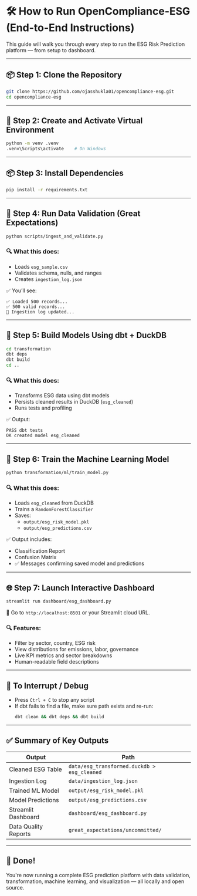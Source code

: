 # 🛠️ How to Run OpenCompliance-ESG (End-to-End Instructions)

This guide will walk you through every step to run the ESG Risk Prediction platform — from setup to dashboard.

---

## 📦 Step 1: Clone the Repository

```bash
git clone https://github.com/ojasshukla01/opencompliance-esg.git
cd opencompliance-esg
```

---

## 🧪 Step 2: Create and Activate Virtual Environment

```bash
python -m venv .venv
.venv\Scripts\activate    # On Windows
```

---

## 📦 Step 3: Install Dependencies

```bash
pip install -r requirements.txt
```

---

## 📁 Step 4: Run Data Validation (Great Expectations)

```bash
python scripts/ingest_and_validate.py
```

### 🔍 What this does:
- Loads `esg_sample.csv`
- Validates schema, nulls, and ranges
- Creates `ingestion_log.json`

✅ You’ll see:
```
✅ Loaded 500 records...
✅ 500 valid records...
📝 Ingestion log updated...
```

---

## 🧱 Step 5: Build Models Using dbt + DuckDB

```bash
cd transformation
dbt deps
dbt build
cd ..
```

### 🔍 What this does:
- Transforms ESG data using dbt models
- Persists cleaned results in DuckDB (`esg_cleaned`)
- Runs tests and profiling

✅ Output:
```
PASS dbt tests
OK created model esg_cleaned
```

---

## 🧠 Step 6: Train the Machine Learning Model

```bash
python transformation/ml/train_model.py
```

### 🔍 What this does:
- Loads `esg_cleaned` from DuckDB
- Trains a `RandomForestClassifier`
- Saves:
  - `output/esg_risk_model.pkl`
  - `output/esg_predictions.csv`

✅ Output includes:
- Classification Report
- Confusion Matrix
- ✅ Messages confirming saved model and predictions

---

## 🌐 Step 7: Launch Interactive Dashboard

```bash
streamlit run dashboard/esg_dashboard.py
```

📍 Go to `http://localhost:8501` or your Streamlit cloud URL.

### 🔍 Features:
- Filter by sector, country, ESG risk
- View distributions for emissions, labor, governance
- Live KPI metrics and sector breakdowns
- Human-readable field descriptions

---

## 🧼 To Interrupt / Debug

- Press `Ctrl + C` to stop any script
- If dbt fails to find a file, make sure path exists and re-run:  
  ```bash
  dbt clean && dbt deps && dbt build
  ```

---

## ✅ Summary of Key Outputs

| Output                           | Path                                     |
|----------------------------------|------------------------------------------|
| Cleaned ESG Table                | `data/esg_transformed.duckdb > esg_cleaned` |
| Ingestion Log                    | `data/ingestion_log.json`               |
| Trained ML Model                 | `output/esg_risk_model.pkl`             |
| Model Predictions                | `output/esg_predictions.csv`            |
| Streamlit Dashboard              | `dashboard/esg_dashboard.py`            |
| Data Quality Reports             | `great_expectations/uncommitted/`       |

---

## 🏁 Done!
You're now running a complete ESG prediction platform with data validation, transformation, machine learning, and visualization — all locally and open source.
